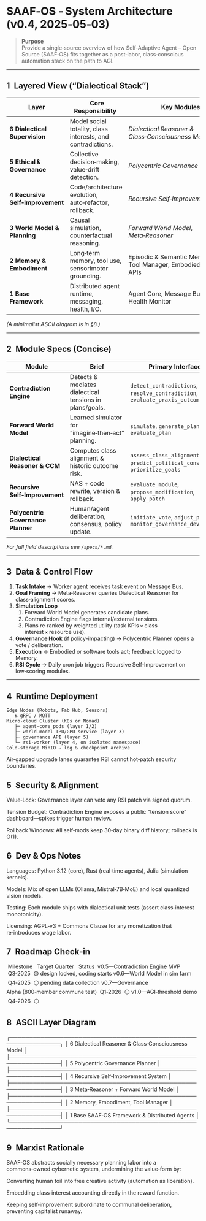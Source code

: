 # SAAF‑OS ‑ System Architecture (v0.4, 2025‑05‑03)

> **Purpose**  
> Provide a single‑source overview of how Self‑Adaptive Agent – Open Source (SAAF‑OS) fits together as a post‑labor, class‑conscious automation stack on the path to AGI.

---

## 1 Layered View (“Dialectical Stack”)

| Layer | Core Responsibility | Key Modules |
|-------|--------------------|-------------|
| **6 Dialectical Supervision** | Model social totality, class interests, and contradictions. | *Dialectical Reasoner & Class‑Consciousness Model* |
| **5 Ethical & Governance** | Collective decision‑making, value‑drift detection. | *Polycentric Governance Planner* |
| **4 Recursive Self‑Improvement** | Code/architecture evolution, auto‑refactor, rollback. | *Recursive Self‑Improvement System* |
| **3 World Model & Planning** | Causal simulation, counterfactual reasoning. | *Forward World Model*, *Meta‑Reasoner* |
| **2 Memory & Embodiment** | Long‑term memory, tool use, sensorimotor grounding. | Episodic & Semantic Memory, Tool Manager, Embodied Agent APIs |
| **1 Base Framework** | Distributed agent runtime, messaging, health, I/O. | Agent Core, Message Bus, Health Monitor |

*(A minimalist ASCII diagram is in §8.)*

---

## 2 Module Specs (Concise)

| Module | Brief | Primary Interfaces |
|--------|-------|--------------------|
| **Contradiction Engine** | Detects & mediates dialectical tensions in plans/goals. | `detect_contradictions`, `resolve_contradiction`, `evaluate_praxis_outcome` |
| **Forward World Model** | Learned simulator for “imagine‑then‑act” planning. | `simulate`, `generate_plan`, `evaluate_plan` |
| **Dialectical Reasoner & CCM** | Computes class alignment & historic outcome risk. | `assess_class_alignment`, `predict_political_consequence`, `prioritize_goals` |
| **Recursive Self‑Improvement** | NAS + code rewrite, version & rollback. | `evaluate_module`, `propose_modification`, `apply_patch` |
| **Polycentric Governance Planner** | Human/agent deliberation, consensus, policy update. | `initiate_vote`, `adjust_policy`, `monitor_governance_deviation` |

_For full field descriptions see `/specs/*.md`._

---

## 3 Data & Control Flow

1. **Task Intake** → Worker agent receives task event on Message Bus.  
2. **Goal Framing** → Meta‑Reasoner queries Dialectical Reasoner for class‑alignment scores.  
3. **Simulation Loop**  
   1. Forward World Model generates candidate plans.  
   2. Contradiction Engine flags internal/external tensions.  
   3. Plans re‑ranked by weighted utility (task KPIs × class interest × resource use).  
4. **Governance Hook** (if policy-impacting) → Polycentric Planner opens a vote / deliberation.  
5. **Execution** → Embodied or software tools act; feedback logged to Memory.  
6. **RSI Cycle** → Daily cron job triggers Recursive Self‑Improvement on low‑scoring modules.

---

## 4 Runtime Deployment

```text
Edge Nodes (Robots, Fab Hub, Sensors)
   ⇅ gRPC / MQTT
Micro‑cloud Cluster (K8s or Nomad)
   ├─ agent‑core pods (layer 1/2)
   ├─ world‑model TPU/GPU service (layer 3)
   ├─ governance API (layer 5)
   └─ rsi‑worker (layer 4, on isolated namespace)
Cold‑storage MinIO → log & checkpoint archive
```
Air‑gapped upgrade lanes guarantee RSI cannot hot‑patch security boundaries.

## 5 Security & Alignment
Value‑Lock: Governance layer can veto any RSI patch via signed quorum.

Tension Budget: Contradiction Engine exposes a public “tension score” dashboard—spikes trigger human review.

Rollback Windows: All self‑mods keep 30‑day binary diff history; rollback is O(1).

## 6 Dev & Ops Notes
Languages: Python 3.12 (core), Rust (real‑time agents), Julia (simulation kernels).

Models: Mix of open LLMs (Ollama, Mistral‑7B‑MoE) and local quantized vision models.

Testing: Each module ships with dialectical unit tests (assert class‑interest monotonicity).

Licensing: AGPL‑v3 + Commons Clause for any monetization that re‑introduces wage labor.

## 7 Roadmap Check‑in

 Milestone 	 Target Quarter 	 Status 
v0.5—Contradiction Engine MVP	 Q3‑2025	 🟡 design locked, coding starts
v0.6—World Model in sim farm	 Q4‑2025	 ⚪ pending data collection
v0.7—Governance Alpha (800‑member commune test)	 Q1‑2026	 ⚪
v1.0—AGI‑threshold demo	 Q4‑2026	 ⚪

## 8 ASCII Layer Diagram

┌───────────────────────────────────────────────────────────────┐
│ 6  Dialectical Reasoner & Class‑Consciousness Model          │
├───────────────────────────────────────────────────────────────┤
│ 5  Polycentric Governance Planner                            │
├───────────────────────────────────────────────────────────────┤
│ 4  Recursive Self‑Improvement System                         │
├───────────────────────────────────────────────────────────────┤
│ 3  Meta‑Reasoner + Forward World Model                       │
├───────────────────────────────────────────────────────────────┤
│ 2  Memory, Embodiment, Tool Manager                          │
├───────────────────────────────────────────────────────────────┤
│ 1  Base SAAF‑OS Framework & Distributed Agents               │
└───────────────────────────────────────────────────────────────┘

## 9 Marxist Rationale
SAAF‑OS abstracts socially necessary planning labor into a commons‑owned cybernetic system, undermining the value‑form by:

Converting human toil into free creative activity (automation as liberation).

Embedding class‑interest accounting directly in the reward function.

Keeping self‑improvement subordinate to communal deliberation, preventing capitalist runaway.